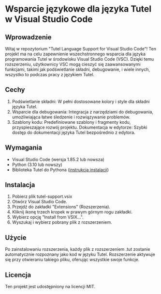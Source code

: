 # Wsparcie językowe dla języka Tutel w Visual Studio Code
## Wprowadzenie
Witaj w repozytorium "Tutel Language Support for Visual Studio Code"! Ten projekt ma na celu zapewnienie wszechstronnego wsparcia dla języka programowania Tutel w środowisku Visual Studio Code (VSC). Dzięki temu rozszerzeniu, użytkownicy VSC mogą cieszyć się zaawansowanymi funkcjami, takimi jak podświetlanie składni, debugowanie, i wiele innych, wszystko to podczas pracy z językiem Tutel.

## Cechy
1. Podświetlanie składni: W pełni dostosowane kolory i style dla składni języka Tutel.
2. Wsparcie dla debugowania: Integracja z narzędziami do debugowania, umożliwiająca łatwe śledzenie i rozwiązywanie problemów.
3. Szablony kodu: Predefiniowane szablony i fragmenty kodu, przyspieszające rozwój projektu.
Dokumentacja w edytorze: Szybki dostęp do dokumentacji języka Tutel bezpośrednio z edytora.

## Wymagania
* Visual Studio Code (wersja 1.85.2 lub nowsza)
* Python (3.10 lub nowszy)
* Biblioteka Tutel do Pythona ([instrukcja instalacji](https://github.com/Lumiowolf/Tutel))

## Instalacja
1. Pobierz plik tutel-support.vsix
2. Otwórz Visual Studio Code.
3. Przejdź do zakładki "Extensions" (Rozszerzenia).
4. Kliknij ikonę trzech kropek w prawym górnym rogu zakładki.
5. Wybierz opcję "Install from VSIX...".
6. Wyszukaj i wybierz pobrany plik z rozszerzeniem.

## Użycie
Po zainstalowaniu rozszerzenia, każdy plik z rozszerzeniem .tut zostanie automatycznie rozpoznany jako kod w języku Tutel. Rozszerzenie aktywuje się przy otwieraniu takiego pliku, oferując wszystkie swoje funkcje.

## Licencja
Ten projekt jest udostępniony na licencji MIT.